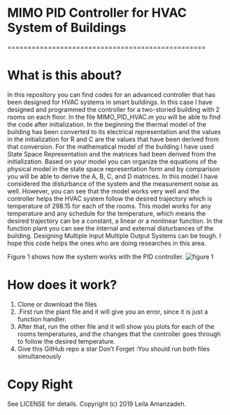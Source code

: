 # MIMO PID Controller for HVAC System of Buildings
=================================================

What is this about?
===================

In this repository you can find codes for an advanced controller that has been designed for HVAC systems in smart buildings. In this case I have designed and programmed the controller for a two-storied building with 2 rooms on each floor.  In the file MIMO_PID_HVAC.m you will be able to find the code after initialization. In the beginning the thermal model of the building has been converted to its electrical representation and the values in the initialization for R and C are the values that have been derived from that conversion. For the mathematical model of the building I have used State Space Representation and the matrices had been derived from the initialization. Based on your model you can organize the equations of the physical model in the state space representation form and by comparison you will be able to derive the A, B, C, and D matrices. In this model I have considered the disturbance of the system and the measurement noise as well. However, you can see that the model works very well and the controller helps the HVAC system follow the desired trajectory which is temperature of 298.15 for each of the rooms. This model works for any temperature and any schedule for the temperature, which means the desired trajectory can be a constant, a linear or a nonlinear function. In the function plant you can see the internal and external disturbances of the building.  Designing Multiple Input Multiple Output Systems can be tough. I hope this code helps the ones who are doing researches in this area.

Figure 1 shows how the system works with the PID controller.
![figure 1](https://user-images.githubusercontent.com/35972214/51286252-2d8ad800-19c0-11e9-9cce-0673aa413ea0.JPG)

How does it work?
================

1.	Clone or download the files
2.	.First run the plant file and it will give you an error, since it is just a function handler. 
3.	After that, run the other file and it will show you plots for each of the rooms temperatures, and the changes that the controller goes through to follow the desired temperature.
4.	Give this GitHub repo a star 
Don’t Forget :You should run both files simultaneously

Copy Right
==========
See LICENSE for details. Copyright (c) 2019 Leila Amanzadeh.

